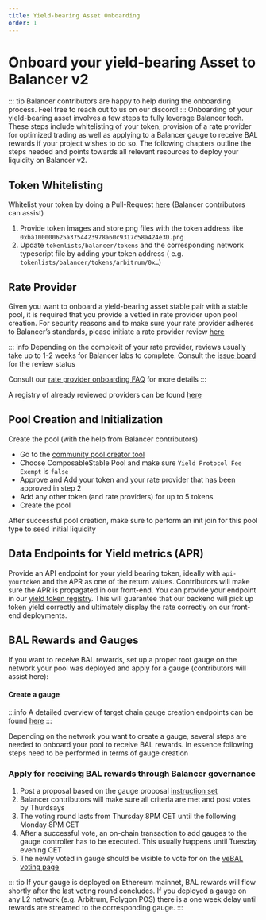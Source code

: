 ```yaml
---
title: Yield-bearing Asset Onboarding
order: 1
---
```


# Onboard your yield-bearing Asset to Balancer v2

::: tip
Balancer contributors are happy to help during the onboarding process. Feel free to reach out to us on our discord!
:::
Onboarding of your yield-bearing asset involves a few steps to fully leverage Balancer tech. These steps include
whitelisting of your token, provision of a rate provider for optimized trading as well as applying to a Balancer gauge
to receive BAL rewards if your project wishes to do so.
The following chapters outline the steps needed and points towards all relevant resources to deploy your liquidity on
Balancer v2.

## Token Whitelisting

Whitelist your token by doing a Pull-Request [here](https://github.com/balancer/tokenlists) (Balancer contributors can
assist)

1. Provide token images and store png files with the token address like `0xba100000625a3754423978a60c9317c58a424e3D.png`
2. Update `tokenlists/balancer/tokens` and the corresponding network typescript file by adding your token address (
   e.g. `tokenlists/balancer/tokens/arbitrum/0x…`)

## Rate Provider

Given you want to onboard a yield-bearing asset stable pair with a stable pool, it is required that you provide a vetted
in rate provider upon pool creation.
For security reasons and to make sure your rate provider adheres to
Balancer’s standards, please initiate a rate provider review [here](https://github.com/balancer/code-review/issues)

::: info
Depending on the complexit of your rate provider, reviews usually take up to 1-2 weeks for Balancer labs to complete.
Consult the [issue board](https://github.com/balancer/code-review/issues) for the review status

Consult our [rate provider onboarding FAQ](./rate-providers.md) for more details
:::

A registry of already reviewed providers can be
found [here](https://github.com/balancer/code-review/tree/main/rate-providers)

## Pool Creation and Initialization

Create the pool (with the help from Balancer contributors)

- Go to the [community pool creator tool](https://pool-creator.web.app/)
- Choose ComposableStable Pool and make sure `Yield Protocol Fee Exempt` is `false`
- Approve and Add your token and your rate provider that has been approved in step 2
- Add any other token (and rate providers) for up to 5 tokens
- Create the pool

After successful pool creation, make sure to perform an init join for this pool type to seed initial liquidity

## Data Endpoints for Yield metrics (APR)

Provide an API endpoint for your yield bearing token, ideally with <code>api-yourtoken</code> and the APR as one of the
return values. Contributors
will make sure the APR is propagated in our front-end.
You can provide your endpoint in our [yield token registry](https://github.com/balancer/yield-tokens). This will
guarantee that our backend will pick up token yield correctly and ultimately display the rate correctly on our front-end
deployments.

## BAL Rewards and Gauges

If you want to receive BAL rewards, set up a proper root gauge on the network your pool was deployed and apply for a
gauge (contributors will assist here):

#### Create a gauge

:::info
A detailed overview of target chain gauge creation endpoints can be
found [here](https://forum.balancer.fi/t/instructions-overview/2674)
:::

Depending on the network you want to create a gauge, several steps are needed to onboard your pool to receive BAL
rewards. In essence following steps need to be performed in terms of gauge creation

### Apply for receiving BAL rewards through Balancer governance

1. Post a proposal based on the gauge
   proposal [instruction set](https://forum.balancer.fi/t/instructions-overview/2674/2)
2. Balancer contributors will make sure all criteria are met and post votes by Thurdsays
3. The voting round lasts from Thursday 8PM CET until the following Monday 8PM CET
4. After a successful vote, an on-chain transaction to add gauges to the gauge controller has to be executed. This
   usually happens until Tuesday evening CET
5. The newly voted in gauge should be visible to vote for on
   the [veBAL voting page](https://app.balancer.fi/#/ethereum/vebal)

::: tip
If your gauge is deployed on Ethereum mainnet, BAL rewards will flow shortly after the last voting round concludes. If
you deployed a gauge on any L2 network (e.g. Arbitrum, Polygon POS) there is a one week delay until rewards are streamed
to the corresponding gauge.
:::



